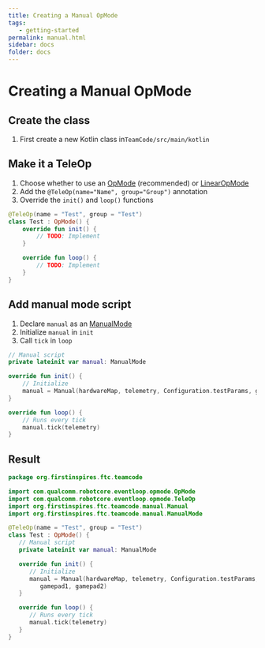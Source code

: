 ```yaml
---
title: Creating a Manual OpMode
tags:
   - getting-started
permalink: manual.html
sidebar: docs
folder: docs
---
```


# Creating a Manual OpMode

## Create the class

1. First create a new Kotlin class in`TeamCode/src/main/kotlin`

## Make it a TeleOp

1. Choose whether to use an [OpMode](opmode.html) (recommended) or [LinearOpMode](linearopmode.html)
2. Add the `@TeleOp(name="Name", group="Group")` annotation
3. Override the `init()` and `loop()` functions

```kt
@TeleOp(name = "Test", group = "Test")  
class Test : OpMode() {
	override fun init() {
		// TODO: Implement
	}

	override fun loop() {
		// TODO: Implement
	}
}
```

## Add manual mode script

1. Declare `manual` as an [ManualMode](kdoc/-team-code/org.firstinspires.ftc.teamcode.manual/-manual-mode/index.html)
2. Initialize `manual` in `init`
3. Call `tick` in `loop`

```kt
// Manual script  
private lateinit var manual: ManualMode  

override fun init() {  
	// Initialize  
	manual = Manual(hardwareMap, telemetry, Configuration.testParams, gamepad1, gamepad2)
}

override fun loop() {
	// Runs every tick
	manual.tick(telemetry)
}
```

## Result

```kt
package org.firstinspires.ftc.teamcode

import com.qualcomm.robotcore.eventloop.opmode.OpMode
import com.qualcomm.robotcore.eventloop.opmode.TeleOp
import org.firstinspires.ftc.teamcode.manual.Manual
import org.firstinspires.ftc.teamcode.manual.ManualMode

@TeleOp(name = "Test", group = "Test")
class Test : OpMode() {
   // Manual script  
   private lateinit var manual: ManualMode

   override fun init() {
      // Initialize  
      manual = Manual(hardwareMap, telemetry, Configuration.testParams,
         gamepad1, gamepad2)
   }

   override fun loop() {
      // Runs every tick
      manual.tick(telemetry)
   }
}
```